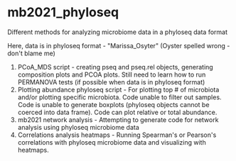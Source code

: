 # mb2021_phyloseq
Different methods for analyzing microbiome data in a phyloseq data format

Here, data is in phyloseq format - "Marissa_Osyter" (Oyster spelled wrong - don't blame me)

1. PCoA_MDS script - creating pseq and pseq.rel objects, generating composition plots and PCOA plots. Still need to learn how to run PERMANOVA tests (if possible when data is in phyloseq format)
2. Plotting abundance phyloseq script - For plotting top # of microbiota and/or plotting specific microbiota. Code unable to filter out samples. Code is unable to generate boxplots (phyloseq objects cannot be coerced into data frame). Code can plot relative or total abundance.
3. mb2021 network analysis - Attempting to generate code for network analysis using phyloseq microbiome data
4. Correlations analysis heatmaps - Running Spearman's or Pearson's correlations with phyloseq microbiome data and visualizing with heatmaps.
